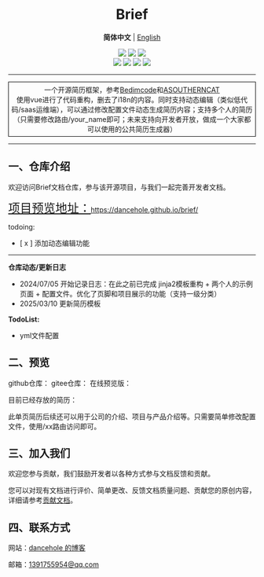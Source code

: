 
<h1 align="center"> Brief </h1>

<p align="center">
    <strong>简体中文</strong> | <a href="readme_en.md">English</a>
</p>

<div align="center">
    <!--类型：-->
    <a href ="https://dancehole.gitee.io/"><img src="https://img.shields.io/badge/Blog-dancehole-orange?style=flat&logo=microdotblog&logoColor=white&labelColor=blue"></a>
    <!--gitee链接-->
    <a href ="https://gitee.com/dancehole"><img src="https://img.shields.io/badge/Gitee-dancehole-orange?style=flat&logo=gitee&logoColor=red&labelColor=white"></a>
    <!--github链接-->
    <a href ="https://github.com/dancehole"><img src="https://img.shields.io/badge/Github-dancehole-orange?style=flat&logo=github&logoColor=white&labelColor=grey"></a>
</div>

<div align="center">
    <!--开源协议：-->
    <a href ="https://www.apache.org/licenses/LICENSE-2.0.html"><img src="https://img.shields.io/badge/license-Apache--2.0-yellow"></a>
    <!--仓库类型：-->
    <a><img src="https://img.shields.io/badge/Repo_type-vue_ resume-blue"></a>
    <a><img src="https://img.shields.io/badge/Status-Updating-green"></a>
    <a><img src="https://img.shields.io/badge/Download-Unavailable-darkred"></a>
</div>

------------------------------------------

<p align="center" style="border: 1px solid black; padding: 5px; margin: 10px 0;">
    一个开源简历框架，参考<a href="https://gitee.com/asoutherncat/responsive-portfolio-website/tree/master/assets">Bedimcode</a>和<a href="https://gitee.com/asoutherncat/responsive-portfolio-website/tree/master/assets">ASOUTHERNCAT</a><br>
    使用vue进行了代码重构，删去了i18n的内容。同时支持动态编辑（类似低代码/saas运维端），可以通过修改配置文件动态生成简历内容；支持多个人的简历（只需要修改路由/your_name即可；未来支持向开发者开放，做成一个大家都可以使用的公共简历生成器）
    </p>


-------------------------------------------------------

## 一、仓库介绍

欢迎访问Brief文档仓库，参与该开源项目，与我们一起完善开发者文档。

<a href="https://dancehole.github.io/brief" style="font-size: 24px;">项目预览地址：https://dancehole.github.io/brief/</a>

todoing:
- [ x ] 添加动态编辑功能



------

**仓库动态/更新日志**
- 2024/07/05 开始记录日志：在此之前已完成 jinja2模板重构 + 两个人的示例页面 + 配置文件。优化了页脚和项目展示的功能（支持一级分类）
- 2025/03/10 更新简历模板


**TodoList:**

- yml文件配置

## 二、预览

github仓库：
gitee仓库：
在线预览版：

目前已经存放的简历：

此单页简历后续还可以用于公司的介绍、项目与产品介绍等。只需要简单修改配置文件，使用/xx路由访问即可。


## 三、加入我们

欢迎您参与贡献，我们鼓励开发者以各种方式参与文档反馈和贡献。

您可以对现有文档进行评价、简单更改、反馈文档质量问题、贡献您的原创内容，详细请参考[贡献文档]()。



## 四、联系方式

网站：[dancehole 的博客](https://dancehole.gitee.io)

邮箱：1391755954@qq.com



